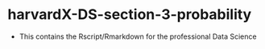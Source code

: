 # harvardX-DS-section-3-probability

- This contains the Rscript/Rmarkdown for the professional Data Science 